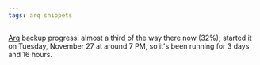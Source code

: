 ```yaml
---
tags: arq snippets
---
```


[Arq](/wiki/Arq) backup progress: almost a third of the way there now (32%); started it on Tuesday, November 27 at around 7 PM, so it's been running for 3 days and 16 hours.
